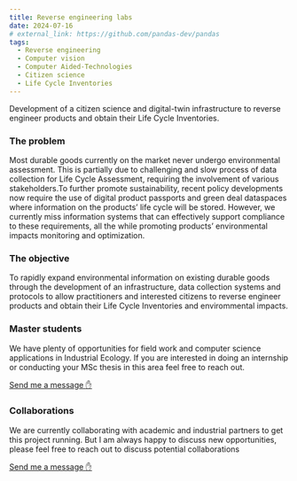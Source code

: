```yaml
---
title: Reverse engineering labs
date: 2024-07-16
# external_link: https://github.com/pandas-dev/pandas
tags:
  - Reverse engineering
  - Computer vision
  - Computer Aided-Technologies
  - Citizen science
  - Life Cycle Inventories
---
```


Development of a citizen science and digital-twin infrastructure to reverse engineer products and obtain their Life Cycle Inventories.

### The problem

Most durable goods currently on the market never undergo environmental assessment. This is partially due to challenging and slow process of data collection for Life Cycle Assessment, requiring the involvement of various stakeholders.To further promote sustainability, recent policy developments now require the use of digital product passports and green deal dataspaces where information on the products’ life cycle will be stored. However, we currently miss information systems that can effectively support compliance to these requirements, all the while promoting products’ environmental impacts monitoring and optimization.

### The objective
To rapidly expand environmental information on existing durable goods through the development of an infrastructure, data collection systems and protocols to allow practitioners and interested citizens to reverse engineer products and obtain their Life Cycle Inventories and envirommental impacts.

### Master students
We have plenty of opportunities for field work and computer science applications in Industrial Ecology.
If you are interested in doing an internship or conducting your MSc thesis in this area feel free to reach out.

[Send me a message :hand:](mailto:f.donati@cml.leidenuniv.nl?subject=Reverse%20engineering%20labs:%20MSc%20thesis/internship)

### Collaborations
We are currently collaborating with academic and industrial partners to get this project running. 
But I am always happy to discuss new opportunities, please feel free to reach out to discuss potential collaborations

[Send me a message :hand:](mailto:f.donati@cml.leidenuniv.nl?subject=Reverse%20engineering%20labs:%20Collaborations)

<!--more-->
